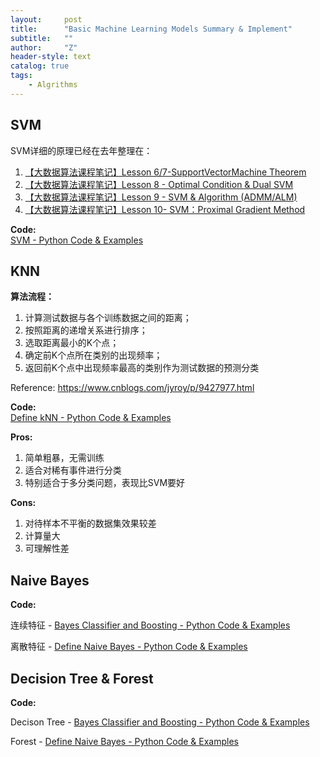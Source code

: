 ```yaml
---
layout:     post
title:      "Basic Machine Learning Models Summary & Implement"
subtitle:   ""
author:     "Z"
header-style: text
catalog: true
tags:
    - Algrithms
---
```


<head>
    <script src="https://cdn.mathjax.org/mathjax/latest/MathJax.js?config=TeX-AMS-MML_HTMLorMML" type="text/javascript"></script>
    <script type="text/x-mathjax-config">
        MathJax.Hub.Config({
            tex2jax: {
            skipTags: ['script', 'noscript', 'style', 'textarea', 'pre'],
            displayMath: [ ['$$', '$$']],
            inlineMath: [['$','$']],
            processEscapes: true
            }
        });
    </script>
</head>





## SVM

SVM详细的原理已经在去年整理在：

1. [【大数据算法课程笔记】Lesson 6/7-SupportVectorMachine Theorem](https://zhuanlan.zhihu.com/p/50768642)  
2. [【大数据算法课程笔记】Lesson 8 - Optimal Condition & Dual SVM](https://zhuanlan.zhihu.com/p/51326678)  
3. [【大数据算法课程笔记】Lesson 9 - SVM & Algorithm (ADMM/ALM)](https://zhuanlan.zhihu.com/p/52032287)   
4. [【大数据算法课程笔记】Lesson 10- SVM：Proximal Gradient Method](https://zhuanlan.zhihu.com/p/53177142)  


**Code:**  
[SVM - Python Code & Examples](https://github.com/zhaoyuji/KTH-Machine-Learning-Course-Lab-DD2421/blob/master/Lab2%20SVM/pysvm.py) 



## KNN

**算法流程：**　　

1. 计算测试数据与各个训练数据之间的距离；　
2. 按照距离的递增关系进行排序；　　
3. 选取距离最小的K个点；　　
4. 确定前K个点所在类别的出现频率；　　
5. 返回前K个点中出现频率最高的类别作为测试数据的预测分类　　

Reference: https://www.cnblogs.com/jyroy/p/9427977.html

**Code:**  
[Define kNN - Python Code & Examples](https://github.com/zhaoyuji/KTH-Programming-for-Data-Science-Course-Lab-ID2214/blob/master/Assignment%202.ipynb) 

**Pros:**

1. 简单粗暴，无需训练
2. 适合对稀有事件进行分类
3. 特别适合于多分类问题，表现比SVM要好

**Cons:**

1. 对待样本不平衡的数据集效果较差
2. 计算量大
3. 可理解性差


## Naive Bayes


**Code:** 

连续特征 - [Bayes Classifier and Boosting - Python Code & Examples](https://github.com/zhaoyuji/KTH-Machine-Learning-Course-Lab-DD2421/blob/master/Lab3%20Bayes%20boosting/lab3.ipynb) 

离散特征 - [Define Naive Bayes - Python Code & Examples](https://github.com/zhaoyuji/KTH-Programming-for-Data-Science-Course-Lab-ID2214/blob/master/Assignment%202.ipynb) 



## Decision Tree & Forest

**Code:** 

Decison Tree - [Bayes Classifier and Boosting - Python Code & Examples](https://github.com/zhaoyuji/KTH-Machine-Learning-Course-Lab-DD2421/blob/master/Lab3%20Bayes%20boosting/lab3.ipynb) 

Forest - [Define Naive Bayes - Python Code & Examples](https://github.com/zhaoyuji/KTH-Programming-for-Data-Science-Course-Lab-ID2214/blob/master/Assignment%202.ipynb) 




